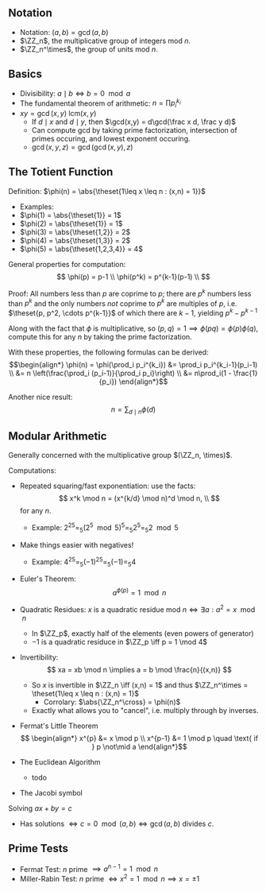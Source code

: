 ## Notation
- Notation: $(a,b) = \gcd(a,b)$
- $\ZZ_n$, the multiplicative group of integers mod $n$.
- $\ZZ_n^\times$, the group of units mod $n$.

## Basics
- Divisibility: $a\mid b \iff b = 0 \mod a$
- The fundamental theorem of arithmetic: $n = \prod p_i^{k_i}$
- $xy = \gcd{(x,y)}~\mathrm{lcm}{(x,y)}$
	- If $d\mid x$ and $d\mid y$, then $\gcd(x,y) = d\gcd(\frac x d, \frac y d)$
	- Can compute gcd by taking prime factorization, intersection of primes occuring, and lowest exponent occuring.
	- $\gcd(x, y, z) = \gcd(\gcd(x,y), z)$


## The Totient Function
Definition: $\phi(n) = \abs{\theset{1\leq x \leq n : (x,n) = 1}}$
- Examples:
- $\phi(1) = \abs{\theset{1}} = 1$
- $\phi(2) = \abs{\theset{1}} = 1$
- $\phi(3) = \abs{\theset{1,2}} = 2$
- $\phi(4) = \abs{\theset{1,3}} = 2$
- $\phi(5) = \abs{\theset{1,2,3,4}} = 4$

General properties for computation:
$$
\phi(p) = p-1 \\
\phi(p^k) = p^{k-1}(p-1) \\
$$

Proof: All numbers less than $p$ are coprime to $p$; there are $p^k$ numbers less than $p^k$ and the only numbers _not_ coprime to $p^k$ are multiples of $p$, i.e. $\theset{p, p^2, \cdots p^{k-1}}$ of which there are $k-1$, yielding $p^k - p^{k-1}$

Along with the fact that $\phi$ is multiplicative, so $(p,q) = 1 \implies \phi(pq) = \phi(p)\phi(q)$, compute this for any $n$ by taking the prime factorization.

With these properties, the following formulas can be derived:
$$\begin{align*}
\phi(n) = \phi(\prod_i p_i^{k_i}) &= \prod_i p_i^{k_i-1}(p_i-1) \\ &= n \left(\frac{\prod_i (p_i-1)}{\prod_i p_i}\right) \\ &= n\prod_i(1 - \frac{1}{p_i})
\end{align*}$$

Another nice result:
$$ n = \sum_{d\mid n} \phi(d) $$

## Modular Arithmetic
Generally concerned with the multiplicative group $(\ZZ_n, \times)$.

Computations:
- Repeated squaring/fast exponentiation: use the facts:
$$
x^k \mod n = (x^{k/d} \mod n)^d \mod n, \\
$$
for any $n$.
	- Example: $2^{25} =_5 (2^5 \mod 5)^5 =_5 2^5 =_5 2 \mod 5$
- Make things easier with negatives!
	- Example: $4^{25} =_5 (-1)^{25} =_5 (-1) =_5 4$
- Euler's Theorem:
$$
a^{\phi(p)} = 1 \mod n
$$

- Quadratic Residues: $x$ is a quadratic residue mod $n \iff \exists a: a^2 = x \mod n$
	- In $\ZZ_p$, exactly half of the elements (even powers of generator)
	- $-1$ is a quadratic residuce in $\ZZ_p \iff p = 1 \mod 4$

- Invertibility:
$$
xa = xb \mod n \implies a = b \mod \frac{n}{(x,n)}
$$
	- So $x$ is invertible in $\ZZ_n \iff (x,n) = 1$ and thus $\ZZ_n^\times = \theset{1\leq x \leq n : (x,n) = 1}$
		- Corrolary: $\abs{\ZZ_n^\cross} = \phi(n)$
	- Exactly what allows you to "cancel", i.e. multiply through by inverses.

- Fermat's Little Theorem
$$
\begin{align*}
x^{p}  &= x \mod p \\
x^{p-1} &= 1 \mod p \quad \text{ if } p \not\mid a
\end{align*}$$
- The Euclidean Algorithm
	- todo
- The Jacobi symbol

Solving $ax + by = c$
- Has solutions $\iff c = 0 \mod (a,b) \iff \gcd(a,b) \text{ divides } c$.

## Prime Tests
- Fermat Test: $n$ prime $\implies a^{n-1} = 1 \mod n$
- Miller-Rabin Test: $n$ prime $\iff x^2 = 1 \mod n \implies x = \pm 1$
